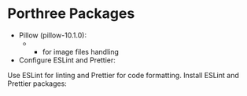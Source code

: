 # Porthree Packages
 - Pillow (pillow-10.1.0):
   - -  for image files handling
  - Configure ESLint and Prettier:

Use ESLint for linting and Prettier for code formatting.
Install ESLint and Prettier packages:
